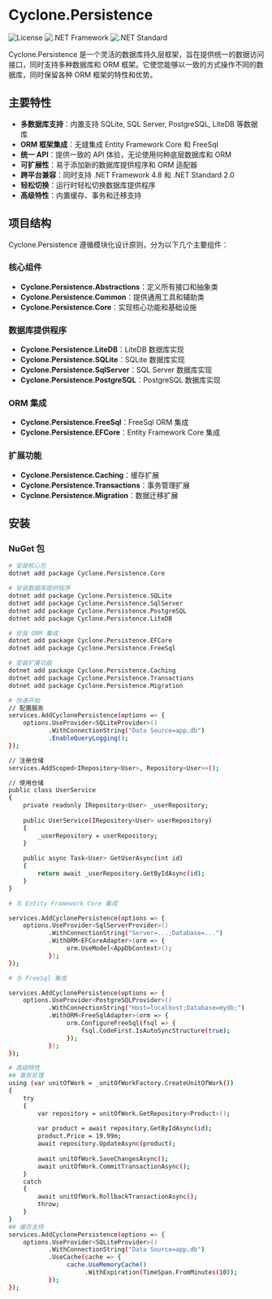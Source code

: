 # Cyclone.Persistence

![License](https://img.shields.io/github/license/yourusername/Cyclone.Persistence)
![.NET Framework](https://img.shields.io/badge/.NET%20Framework-4.8-blue)
![.NET Standard](https://img.shields.io/badge/.NET%20Standard-2.0-blue)

Cyclone.Persistence 是一个灵活的数据库持久层框架，旨在提供统一的数据访问接口，同时支持多种数据库和 ORM 框架。它使您能够以一致的方式操作不同的数据库，同时保留各种 ORM 框架的特性和优势。

## 主要特性

- **多数据库支持**：内置支持 SQLite, SQL Server, PostgreSQL, LiteDB 等数据库
- **ORM 框架集成**：无缝集成 Entity Framework Core 和 FreeSql
- **统一 API**：提供一致的 API 体验，无论使用何种底层数据库和 ORM
- **可扩展性**：易于添加新的数据库提供程序和 ORM 适配器
- **跨平台兼容**：同时支持 .NET Framework 4.8 和 .NET Standard 2.0
- **轻松切换**：运行时轻松切换数据库提供程序
- **高级特性**：内置缓存、事务和迁移支持

## 项目结构

Cyclone.Persistence 遵循模块化设计原则，分为以下几个主要组件：

### 核心组件

- **Cyclone.Persistence.Abstractions**：定义所有接口和抽象类
- **Cyclone.Persistence.Common**：提供通用工具和辅助类
- **Cyclone.Persistence.Core**：实现核心功能和基础设施

### 数据库提供程序

- **Cyclone.Persistence.LiteDB**：LiteDB 数据库实现
- **Cyclone.Persistence.SQLite**：SQLite 数据库实现
- **Cyclone.Persistence.SqlServer**：SQL Server 数据库实现
- **Cyclone.Persistence.PostgreSQL**：PostgreSQL 数据库实现

### ORM 集成

- **Cyclone.Persistence.FreeSql**：FreeSql ORM 集成
- **Cyclone.Persistence.EFCore**：Entity Framework Core 集成

### 扩展功能

- **Cyclone.Persistence.Caching**：缓存扩展
- **Cyclone.Persistence.Transactions**：事务管理扩展
- **Cyclone.Persistence.Migration**：数据迁移扩展

## 安装

### NuGet 包

```bash
# 安装核心包
dotnet add package Cyclone.Persistence.Core

# 安装数据库提供程序
dotnet add package Cyclone.Persistence.SQLite
dotnet add package Cyclone.Persistence.SqlServer
dotnet add package Cyclone.Persistence.PostgreSQL
dotnet add package Cyclone.Persistence.LiteDB

# 安装 ORM 集成
dotnet add package Cyclone.Persistence.EFCore
dotnet add package Cyclone.Persistence.FreeSql

# 安装扩展功能
dotnet add package Cyclone.Persistence.Caching
dotnet add package Cyclone.Persistence.Transactions
dotnet add package Cyclone.Persistence.Migration

# 快速开始
// 配置服务
services.AddCyclonePersistence(options => {
    options.UseProvider<SQLiteProvider>()
           .WithConnectionString("Data Source=app.db")
           .EnableQueryLogging();
});

// 注册仓储
services.AddScoped<IRepository<User>, Repository<User>>();

// 使用仓储
public class UserService
{
    private readonly IRepository<User> _userRepository;
    
    public UserService(IRepository<User> userRepository)
    {
        _userRepository = userRepository;
    }
    
    public async Task<User> GetUserAsync(int id)
    {
        return await _userRepository.GetByIdAsync(id);
    }
}

# 与 Entity Framework Core 集成

services.AddCyclonePersistence(options => {
    options.UseProvider<SqlServerProvider>()
           .WithConnectionString("Server=...;Database=...")
           .WithORM<EFCoreAdapter>(orm => {
                orm.UseModel<AppDbContext>();
           });
});

# 与 FreeSql 集成

services.AddCyclonePersistence(options => {
    options.UseProvider<PostgreSQLProvider>()
           .WithConnectionString("Host=localhost;Database=mydb;")
           .WithORM<FreeSqlAdapter>(orm => {
                orm.ConfigureFreeSql(fsql => {
                    fsql.CodeFirst.IsAutoSyncStructure(true);
                });
           });
});

# 高级特性
## 事务处理
using (var unitOfWork = _unitOfWorkFactory.CreateUnitOfWork())
{
    try
    {
        var repository = unitOfWork.GetRepository<Product>();
        
        var product = await repository.GetByIdAsync(id);
        product.Price = 19.99m;
        await repository.UpdateAsync(product);
        
        await unitOfWork.SaveChangesAsync();
        await unitOfWork.CommitTransactionAsync();
    }
    catch
    {
        await unitOfWork.RollbackTransactionAsync();
        throw;
    }
}
## 缓存支持
services.AddCyclonePersistence(options => {
    options.UseProvider<SQLiteProvider>()
           .WithConnectionString("Data Source=app.db")
           .UseCache(cache => {
                cache.UseMemoryCache()
                     .WithExpiration(TimeSpan.FromMinutes(10));
           });
});
